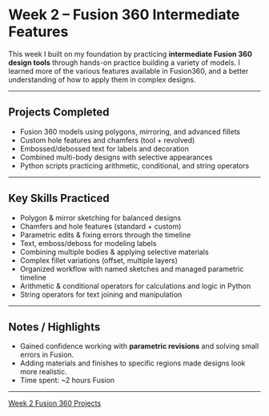 # Week 2 – Fusion 360 Intermediate Features

This week I built on my foundation by practicing **intermediate Fusion 360 design tools** through hands-on practice building a variety of models. I learned more of the various features available in Fusion360, and a better understanding of how to apply them in complex designs.

---

## Projects Completed
- Fusion 360 models using polygons, mirroring, and advanced fillets  
- Custom hole features and chamfers (tool + revolved)  
- Embossed/debossed text for labels and decoration  
- Combined multi-body designs with selective appearances  
- Python scripts practicing arithmetic, conditional, and string operators  

---

## Key Skills Practiced
- Polygon & mirror sketching for balanced designs  
- Chamfers and hole features (standard + custom)  
- Parametric edits & fixing errors through the timeline  
- Text, emboss/deboss for modeling labels  
- Combining multiple bodies & applying selective materials  
- Complex fillet variations (offset, multiple layers)  
- Organized workflow with named sketches and managed parametric timeline  
- Arithmetic & conditional operators for calculations and logic in Python  
- String operators for text joining and manipulation  

---

## Notes / Highlights
- Gained confidence working with **parametric revisions** and solving small errors in Fusion.  
- Adding materials and finishes to specific regions made designs look more realistic.  
- Time spent: ~2 hours Fusion  

---

[Week 2 Fusion 360 Projects](/projects/fusion360/week2/AllModelsWeek2.f3d)
